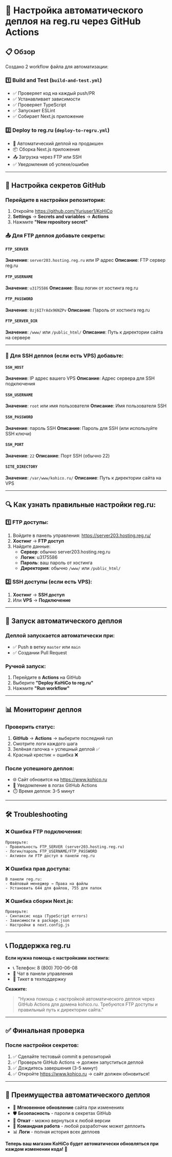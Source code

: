 
# 🚀 Настройка автоматического деплоя на reg.ru через GitHub Actions

## 📋 Обзор

Создано 2 workflow файла для автоматизации:

### 1️⃣ **Build and Test** (`build-and-test.yml`)
- ✅ Проверяет код на каждый push/PR
- ✅ Устанавливает зависимости
- ✅ Проверяет TypeScript
- ✅ Запускает ESLint
- ✅ Собирает Next.js приложение

### 2️⃣ **Deploy to reg.ru** (`deploy-to-regru.yml`) 
- 🚀 Автоматический деплой на продакшен
- 📦 Сборка Next.js приложения
- 📤 Загрузка через FTP или SSH
- ✅ Уведомления об успехе/ошибке

---

## 🔧 Настройка секретов GitHub

### Перейдите в настройки репозитория:
1. Откройте https://github.com/Yuriuser1/KoHiCo
2. **Settings** → **Secrets and variables** → **Actions**
3. Нажмите **"New repository secret"**

### 📤 Для FTP деплоя добавьте секреты:

#### `FTP_SERVER`
**Значение**: `server203.hosting.reg.ru` или IP адрес
**Описание**: FTP сервер reg.ru

#### `FTP_USERNAME` 
**Значение**: `u3175586`
**Описание**: Ваш логин от хостинга reg.ru

#### `FTP_PASSWORD`
**Значение**: `0zj6I7rAdx96NZPv`
**Описание**: Пароль от хостинга reg.ru

#### `FTP_SERVER_DIR`
**Значение**: `/www/` или `/public_html/`
**Описание**: Путь к директории сайта на сервере

---

### 🔐 Для SSH деплоя (если есть VPS) добавьте:

#### `SSH_HOST`
**Значение**: IP адрес вашего VPS
**Описание**: Адрес сервера для SSH подключения

#### `SSH_USERNAME`
**Значение**: `root` или имя пользователя
**Описание**: Имя пользователя SSH

#### `SSH_PASSWORD` 
**Значение**: пароль SSH
**Описание**: Пароль для SSH (или используйте SSH ключи)

#### `SSH_PORT`
**Значение**: `22`
**Описание**: Порт SSH (обычно 22)

#### `SITE_DIRECTORY`
**Значение**: `/var/www/kohico.ru/` 
**Описание**: Путь к директории сайта на VPS

---

## 🔍 Как узнать правильные настройки reg.ru:

### 1️⃣ **FTP доступы:**
1. Войдите в панель управления: https://server203.hosting.reg.ru/
2. **Хостинг** → **FTP доступ**
3. Найдите данные:
   - **Сервер**: обычно server203.hosting.reg.ru
   - **Логин**: u3175586
   - **Пароль**: ваш пароль от хостинга
   - **Директория**: обычно `/www/` или `/public_html/`

### 2️⃣ **SSH доступы** (если есть VPS):
1. **Хостинг** → **SSH доступ** 
2. Или **VPS** → **Подключение**

---

## 🚀 Запуск автоматического деплоя

### Деплой запускается автоматически при:
- ✅ Push в ветку `master` или `main`
- ✅ Создании Pull Request

### Ручной запуск:
1. Перейдите в **Actions** на GitHub
2. Выберите **"Deploy KoHiCo to reg.ru"**
3. Нажмите **"Run workflow"**

---

## 📊 Мониторинг деплоя

### Проверить статус:
1. **GitHub** → **Actions** → выберите последний run
2. Смотрите логи каждого шага
3. Зелёная галочка = успешный деплой ✅
4. Красный крестик = ошибка ❌

### После успешного деплоя:
- 🌐 Сайт обновится на https://www.kohico.ru
- 📧 Уведомление в логах GitHub Actions
- ⏱️ Время деплоя: 3-5 минут

---

## 🛠️ Troubleshooting

### ❌ **Ошибка FTP подключения:**
```
Проверьте:
- Правильность FTP_SERVER (server203.hosting.reg.ru)
- Логин/пароль FTP_USERNAME/FTP_PASSWORD  
- Активен ли FTP доступ в панели reg.ru
```

### ❌ **Ошибка прав доступа:**
```
В панели reg.ru:
- Файловый менеджер → Права на файлы
- Установить 644 для файлов, 755 для папок
```

### ❌ **Ошибка сборки Next.js:**
```
Проверьте:
- Синтаксис кода (TypeScript errors)
- Зависимости в package.json
- Настройки в next.config.js
```

---

## 📞 Поддержка reg.ru

**Если нужна помощь с настройками хостинга:**
- 📞 Телефон: 8 (800) 700-06-08
- 💬 Чат в панели управления
- 📧 Тикет в техподдержку

**Скажите:** 
> "Нужна помощь с настройкой автоматического деплоя через GitHub Actions для домена kohico.ru. Требуются FTP доступы и правильный путь к директории сайта."

---

## ✅ Финальная проверка

### После настройки секретов:
1. ✅ Сделайте тестовый commit в репозиторий
2. ✅ Проверьте GitHub Actions → должен запуститься деплой  
3. ✅ Дождитесь завершения (3-5 минут)
4. ✅ Откройте https://www.kohico.ru → сайт должен обновиться!

---

## 🎯 Преимущества автоматического деплоя

- 🚀 **Мгновенное обновление** сайта при изменениях
- 🛡️ **Безопасность** - пароли в секретах GitHub
- 🔄 **Откат** - можно вернуться к любой версии  
- 👥 **Командная работа** - любой разработчик может деплоить
- 📊 **Логи** - полная история всех деплоев

**Теперь ваш магазин KoHiCo будет автоматически обновляться при каждом изменении кода! 🎉**
